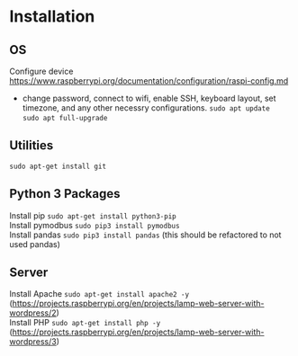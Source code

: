 # Installation
## OS
Configure device https://www.raspberrypi.org/documentation/configuration/raspi-config.md <br>
* change password, connect to wifi, enable SSH, keyboard layout, set timezone, and any other necessry configurations.
`sudo apt update`<br>
`sudo apt full-upgrade`

## Utilities
`sudo apt-get install git`

## Python 3 Packages
Install pip `sudo apt-get install python3-pip`<br>
Install pymodbus `sudo pip3 install pymodbus`<br>
Install pandas `sudo pip3 install pandas` (this should be refactored to not used pandas)

## Server
Install Apache `sudo apt-get install apache2 -y` (https://projects.raspberrypi.org/en/projects/lamp-web-server-with-wordpress/2)<br>
Install PHP `sudo apt-get install php -y` (https://projects.raspberrypi.org/en/projects/lamp-web-server-with-wordpress/3)
